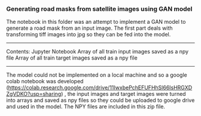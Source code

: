 ### Generating road masks from satellite images using GAN model
 
 
The notebook in this folder was an attempt to implement a GAN model to generate a road mask from an input image. The first part deals with transforming tiff images into jpg so they can be fed into the model. 
 
 
 ----
 Contents: 
 Jupyter Notebook 
 Array of all train input images saved as a npy file
 Array of all train target images saved as a npy file
 
 ----
 The model could not be implemented on a local machine and so a google colab notebook was developed (https://colab.research.google.com/drive/11IwxbePchEFUFHhSl66IsHRGXDZgVDKO?usp=sharing) , the input images and target images were turned into arrays and saved as npy files so they could be uploaded to google drive and used in the model. The NPY files are included in this zip file. 
 
